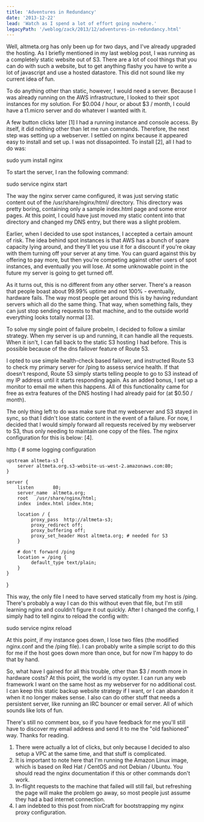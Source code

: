 ```yaml
---
title: 'Adventures in Redundancy'
date: '2013-12-22'
lead: 'Watch as I spend a lot of effort going nowhere.'
legacyPath: '/weblog/zack/2013/12/adventures-in-redundancy.html'
---
```


Well, altmeta.org has only been up for two days, and I've already upgraded the hosting. As I briefly mentioned in my last weblog post, I was running as a completely static website out of S3. There are a lot of cool things that you can do with such a website, but to get anything flashy you have to write a lot of javascript and use a hosted datastore. This did not sound like my current idea of fun.

To do anything other than static, however, I would need a server. Because I was already running on the AWS infrastructure, I looked to their spot instances for my solution. For $0.004 / hour, or about $3 / month, I could have a t1.micro server and do whatever I wanted with it.

A few button clicks later [1] I had a running instance and console access. By itself, it did nothing other than let me run commands. Therefore, the next step was setting up a webserver. I settled on nginx because it appeared easy to install and set up. I was not dissapointed. To install [2], all I had to do was:

sudo yum install nginx

To start the server, I ran the following command:

sudo service nginx start

The way the nginx server came configured, it was just serving static content out of the /usr/share/nginx/html/ directory. This directory was pretty boring, containing only a sample index.html page and some error pages. At this point, I could have just moved my static content into that directory and changed my DNS entry, but there was a slight problem.

Earlier, when I decided to use spot instances, I accepted a certain amount of risk. The idea behind spot instances is that AWS has a bunch of spare capacity lying around, and they'll let you use it for a discount if you're okay with them turning off your server at any time. You can guard against this by offering to pay more, but then you're competing against other users of spot instances, and eventually you will lose. At some unknowable point in the future my server is going to get turned off.

As it turns out, this is no different from any other server. There's a reason that people boast about 99.99% uptime and not 100% - eventually, hardware fails. The way most people get around this is by having redundant servers which all do the same thing. That way, when something fails, they can just stop sending requests to that machine, and to the outside world everything looks totally normal [3].

To solve my single point of failure probelm, I decided to follow a similar strategy. When my server is up and running, it can handle all the requests. When it isn't, I can fall back to the static S3 hosting I had before. This is possible because of the dns failover feature of Route 53.

I opted to use simple health-check based failover, and instructed Route 53 to check my primary server for /ping to assess service health. If that doesn't respond, Route 53 simply starts telling people to go to S3 instead of my IP address until it starts responding again. As an added bonus, I set up a monitor to email me when this happens. All of this functionality came for free as extra features of the DNS hosting I had already paid for (at \$0.50 / month).

The only thing left to do was make sure that my webserver and S3 stayed in sync, so that I didn't lose static content in the event of a failure. For now, I decided that I would simply forward all requests received by my webserver to S3, thus only needing to maintain one copy of the files. The nginx configuration for this is below: [4].

http { # some logging configuration

    upstream altmeta-s3 {
        server altmeta.org.s3-website-us-west-2.amazonaws.com:80;
    }

    server {
        listen       80;
        server_name  altmeta.org;
        root   /usr/share/nginx/html;
        index  index.html index.htm;

        location / {
             proxy_pass  http://altmeta-s3;
             proxy_redirect off;
             proxy_buffering off;
             proxy_set_header Host altmeta.org; # needed for S3
        }

        # don't forward /ping
        location = /ping {
             default_type text/plain;
        }
    }

}

This way, the only file I need to have served statically from my host is /ping. There's probably a way I can do this without even that file, but I'm still learning nginx and couldn't figure it out quickly. After I changed the config, I simply had to tell nginx to reload the config with:

sudo service nginx reload

At this point, if my instance goes down, I lose two files (the modified nginx.conf and the /ping file). I can probably write a simple script to do this for me if the host goes down more than once, but for now I'm happy to do that by hand.

So, what have I gained for all this trouble, other than \$3 / month more in hardware costs? At this point, the world is my oyster. I can run any web framework I want on the same host as my webserver for no additional cost. I can keep this static backup website strategy if I want, or I can abandon it when it no longer makes sense. I also can do other stuff that needs a persistent server, like running an IRC bouncer or email server. All of which sounds like lots of fun.

There's still no comment box, so if you have feedback for me you'll still have to discover my email address and send it to me the "old fashioned" way. Thanks for reading.

1. There were actually a lot of clicks, but only because I decided to also setup a VPC at the same time, and that stuff is complicated.
2. It is important to note here that I'm running the Amazon Linux image, which is based on Red Hat / CentOS and not Debian / Ubuntu. You should read the nginx documentation if this or other commands don't work.
3. In-flight requests to the machine that failed will still fail, but refreshing the page will make the problem go away, so most people just assume they had a bad internet connection.
4. I am indebted to this post from nixCraft for bootstrapping my nginx proxy configuration.

